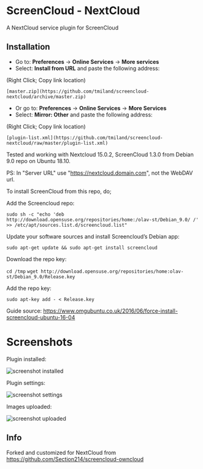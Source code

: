 # ScreenCloud - NextCloud

A NextCloud service plugin for ScreenCloud

## Installation

* Go to: **Preferences** -> **Online Services** -> **More services**
* Select: **Install from URL** and paste the following address:

(Right Click; Copy link location)
```
[master.zip](https://github.com/tmiland/screencloud-nextcloud/archive/master.zip)
```
* Or go to: **Preferences** -> **Online Services** -> **More Services**
* Select: **Mirror: Other** and paste the following address:

(Right Click; Copy link location)
```
[plugin-list.xml](https://github.com/tmiland/screencloud-nextcloud/raw/master/plugin-list.xml)
```
Tested and working with Nextcloud 15.0.2, ScreenCloud 1.3.0 from Debian 9.0 repo on Ubuntu 18.10.

PS: In "Server URL" use "https://nextcloud.domain.com", not the WebDAV url.

To install ScreenCloud from this repo, do;

Add the Screencloud repo:

`sudo sh -c "echo 'deb http://download.opensuse.org/repositories/home:/olav-st/Debian_9.0/ /' >> /etc/apt/sources.list.d/screencloud.list"`

Update your software sources and install Screencloud’s Debian app:

`sudo apt-get update && sudo apt-get install screencloud`

Download the repo key:

`cd /tmp`
`wget http://download.opensuse.org/repositories/home:olav-st/Debian_9.0/Release.key`

Add the repo key:

`sudo apt-key add - < Release.key`

Guide source: https://www.omgubuntu.co.uk/2016/06/force-install-screencloud-ubuntu-16-04

# Screenshots

Plugin installed:

![screenshot installed](https://raw.githubusercontent.com/tmiland/screencloud-nextcloud/master/Screenshot%20at%2017_56_41.png?raw=true "Plugin installed")

Plugin settings:

![screenshot settings](https://raw.githubusercontent.com/tmiland/screencloud-nextcloud/master/Screenshot%20at%2018_06_39.png?raw=true "Plugin settings")

Images uploaded:

![screenshot uploaded](https://raw.githubusercontent.com/tmiland/screencloud-nextcloud/master/Screenshot%20at%2018_14_08.png?raw=true "Images uploaded")

## Info

Forked and customized for NextCloud from https://github.com/Section214/screencloud-owncloud
